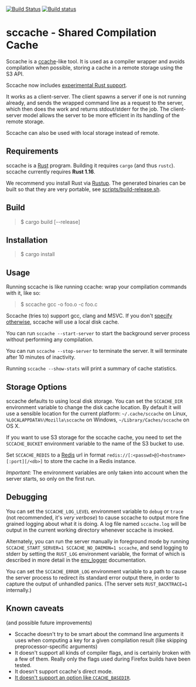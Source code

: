 [![Build Status](https://travis-ci.org/mozilla/sccache.svg?branch=master)](https://travis-ci.org/mozilla/sccache) [![Build status](https://ci.appveyor.com/api/projects/status/h4yqo430634pmfmt?svg=true)](https://ci.appveyor.com/project/luser/sccache2)

sccache - Shared Compilation Cache
==================================

Sccache is a [ccache](https://ccache.samba.org/)-like tool. It is used as a compiler wrapper and avoids compilation when possible, storing a cache in a remote storage using the S3 API.

Sccache now includes [experimental Rust support](docs/Rust.md).

It works as a client-server. The client spawns a server if one is not running already, and sends the wrapped command line as a request to the server, which then does the work and returns stdout/stderr for the job.  The client-server model allows the server to be more efficient in its handling of the remote storage.

Sccache can also be used with local storage instead of remote.


Requirements
------------

sccache is a [Rust](https://www.rust-lang.org/) program. Building it requires `cargo` (and thus `rustc`). sccache currently requires **Rust 1.16**.

We recommend you install Rust via [Rustup](https://rustup.rs/). The generated binaries can be built so that they are very portable, see [scripts/build-release.sh](scripts/build-release.sh).

## Build

> $ cargo build [--release]

## Installation

> $ cargo install

Usage
-----

Running sccache is like running ccache: wrap your compilation commands with it, like so:

> $ sccache gcc -o foo.o -c foo.c

Sccache (tries to) support gcc, clang and MSVC. If you don't [specify otherwise](#storage-options), sccache will use a local disk cache.

You can run `sccache --start-server` to start the background server process without performing any compilation.

You can run `sccache --stop-server` to terminate the server. It will terminate after 10 minutes of inactivity.

Running `sccache --show-stats` will print a summary of cache statistics.

Storage Options
---------------

sccache defaults to using local disk storage. You can set the `SCCACHE_DIR` environment variable to change the disk cache location. By default it will use a sensible location for the current platform: `~/.cache/sccache` on Linux, `%LOCALAPPDATA%\Mozilla\sccache` on Windows, `~/Library/Caches/sccache` on OS X.

If you want to use S3 storage for the sccache cache, you need to set the `SCCACHE_BUCKET` environment variable to the name of the S3 bucket to use.

Set `SCCACHE_REDIS` to a [Redis](https://redis.io/) url in format `redis://[:<passwd>@]<hostname>[:port][/<db>]` to store the cache in a Redis instance.

*Important:* The environment variables are only taken into account when the server starts, so only on the first run.

Debugging
---------

You can set the `SCCACHE_LOG_LEVEL` environment variable to `debug` or `trace` (not recommended, it's *very verbose*) to cause sccache to output more fine grained logging about what it is doing. A log file named `sccache.log` will be output in the current working directory whenever sccache is invoked.

Alternately, you can run the server manually in foreground mode by running `SCCACHE_START_SERVER=1 SCCACHE_NO_DAEMON=1 sccache`, and send logging to stderr by setting the `RUST_LOG` environment variable, the format of which is described in more detail in the [env_logger](http://burntsushi.net/rustdoc/env_logger/index.html#enabling-logging) documentation.

You can set the `SCCACHE_ERROR_LOG` environment variable to a path to cause the server process to redirect its standard error output there, in order to capture the output of unhandled panics. (The server sets `RUST_BACKTRACE=1` internally.)


Known caveats
-------------

(and possible future improvements)

* Sccache doesn't try to be smart about the command line arguments it uses when computing a key for a given compilation result (like skipping preprocessor-specific arguments)
* It doesn't support all kinds of compiler flags, and is certainly broken with a few of them. Really only the flags used during Firefox builds have been tested.
* It doesn't support ccache's direct mode.
* [It doesn't support an option like `CCACHE_BASEDIR`](https://github.com/mozilla/sccache/issues/35).
